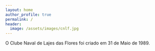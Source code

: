 ```yaml
---
layout: home
author_profile: true
permalink: /
header:
  image: /assets/images/cnlf.jpg
---
```


O Clube Naval de Lajes das Flores foi criado em 31 de Maio de 1989.
